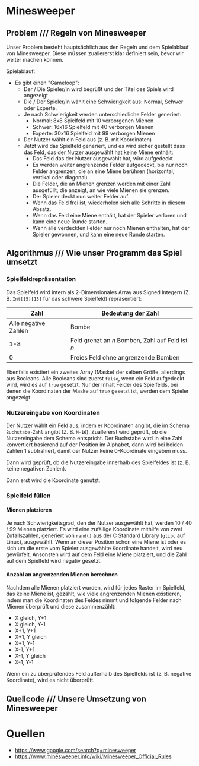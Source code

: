 # Minesweeper

## Problem /// Regeln von Minesweeper

Unser Problem besteht hauptsächlich aus den Regeln und dem Spielablauf von Minesweeper. Diese müssen zuallererst klar definiert sein, bevor wir weiter machen können.

Spielablauf:

- Es gibt einen "Gameloop":
  - Der / Die Spieler/in wird begrüßt und der Titel des Spiels wird angezeigt
  - Die / Der Spieler/in wählt eine Schwierigkeit aus: Normal, Schwer oder Experte.
  - Je nach Schwierigkeit werden unterschiedliche Felder generiert:
    - Normal: 8x8 Spielfeld mit 10 verborgenen Mienen
    - Schwer: 16x16 Spielfeld mit 40 verborgen Mienen
    - Experte: 30x16 Spielfeld mit 99 verborgen Mienen
  - Der Nutzer wählt ein Feld aus (z. B. mit Koordinaten)
  - Jetzt wird das Spielfeld generiert, und es wird sicher gestellt dass das Feld, das der Nutzer ausgewählt hat keine Miene enthält:
    - Das Feld das der Nutzer ausgewählt hat, wird aufgedeckt
    - Es werden weiter angrenzende Felder aufgedeckt, bis nur noch Felder angrenzen, die an eine Miene berühren (horizontal, vertikal oder diagonal)
    - Die Felder, die an Mienen grenzen werden mit einer Zahl ausgefüllt, die anzeigt, an wie viele Mienen sie grenzen.
    - Der Spieler deckt nun weiter Felder auf.
    - Wenn das Feld frei ist, wiederholen sich alle Schritte in diesem Absatz.
    - Wenn das Feld eine Miene enthält, hat der Spieler verloren und kann eine neue Runde starten.
    - Wenn alle verdeckten Felder nur noch Mienen enthalten, hat der Spieler gewonnen, und kann eine neue Runde starten.
    <!-- - Der Spieler kann nicht nur Felder aufdecken, sondern auch markieren, wenn er denkt, das es sich bei dem Feld um eine Miene handelt. Dies hat keinen Effekt auf das Spiel, sondern dient nur als Erinnerung für den Spieler. -->

## Algorithmus /// Wie unser Programm das Spiel umsetzt

### Spielfeldrepräsentation

Das Spielfeld wird intern als 2-Dimensionales Array aus Signed Integern (Z. B. `Int[15][15]` für das schwere Spielfeld) repräsentiert:

| Zahl                 | Bedeutung der Zahl                               |
| -------------------- | ------------------------------------------------ |
| Alle negative Zahlen | Bombe                                            |
| 1-8                  | Feld grenzt an _n_ Bomben, Zahl auf Feld ist _n_ |
| 0                    | Freies Feld ohne angrenzende Bomben              |

Ebenfalls existiert ein zweites Array (Maske) der selben Größe, allerdings aus Booleans. Alle Booleans sind zuerst `false`, wenn ein Feld aufgedeckt wird, wird es auf `true` gesetzt. Nur der Inhalt Felder des Spielfelds, bei denen die Koordinaten der Maske auf `true` gesetzt ist, werden dem Spieler angezeigt.

### Nutzereingabe von Koordinaten

Der Nutzer wählt ein Feld aus, indem er Koordinaten angibt, die im Schema `Buchstabe-Zahl` angibt (Z. B. `N-16`). Zuallererst wird geprüft, ob die Nutzereingabe dem Schema entspricht. Der Buchstabe wird in eine Zahl konvertiert basierend auf der Position im Alphabet, dann wird bei beiden Zahlen 1 subtrahiert, damit der Nutzer keine 0-Koordinate eingeben muss.

Dann wird geprüft, ob die Nutzereingabe innerhalb des Spielfeldes ist (z. B. keine negativen Zahlen).

Dann erst wird die Koordinate genutzt.

### Spielfeld füllen

#### Mienen platzieren

Je nach Schwierigkeitsgrad, den der Nutzer ausgewählt hat, werden 10 / 40 / 99 Mienen platziert. Es wird eine zufällige Koordinate mithilfe von zwei Zufallszahlen, generiert von `rand()` aus der C Standard Library (`glibc` auf Linux), ausgewählt. Wenn an dieser Position schon eine Miene ist oder es sich um die erste vom Spieler ausgewählte Koordinate handelt, wird neu gewürfelt. Ansonsten wird auf dem Feld eine Miene platziert, und die Zahl auf dem Spielfeld wird negativ gesetzt.

#### Anzahl an angrenzenden Mienen berechnen

Nachdem alle Mienen platziert wurden, wird für jedes Raster im Spielfeld, das keine Miene ist, gezählt, wie viele angrenzenden Mienen existieren, indem man die Koordinaten des Feldes nimmt und folgende Felder nach Mienen überprüft und diese zusammenzählt:

- X gleich, Y+1
- X gleich, Y-1
- X+1, Y+1
- X+1, Y gleich
- X+1, Y-1
- X-1, Y+1
- X-1, Y gleich
- X-1, Y-1

Wenn ein zu überprüfendes Feld außerhalb des Spielfelds ist (z. B. negative Koordinate), wird es nicht überprüft.

<!-- ### Felder "flaggen"

Für Flaggen, die der Spieler verteilen kann, gibt es eine Flaggen-Maske. Beim rendern werden geflaggte Felder durch ein F markiert.

-->

## Quellcode /// Unsere Umsetzung von Minesweeper

# Quellen

- https://www.google.com/search?q=minesweeper
- https://www.minesweeper.info/wiki/Minesweeper_Official_Rules
